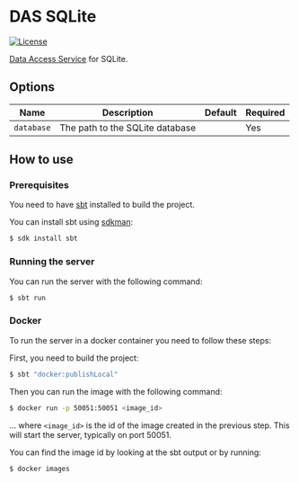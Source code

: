 # DAS SQLite
[![License](https://img.shields.io/:license-BSL%201.1-blue.svg)](/licenses/BSL.txt)

[Data Access Service](https://github.com/raw-labs/protocol-das) for SQLite.

## Options

| Name       | Description                           | Default  | Required |
|------------|---------------------------------------|----------|----------|
| `database` | The path to the SQLite database       |          | Yes      |

## How to use

### Prerequisites

You need to have [sbt](https://www.scala-sbt.org/) installed to build the project.

You can install sbt using [sdkman](https://sdkman.io/):
```bash
$ sdk install sbt
```

### Running the server

You can run the server with the following command:
```bash
$ sbt run
```

### Docker

To run the server in a docker container you need to follow these steps:

First, you need to build the project:
```bash
$ sbt "docker:publishLocal"
```

Then you can run the image with the following command:
```bash
$ docker run -p 50051:50051 <image_id>
```
... where `<image_id>` is the id of the image created in the previous step.
This will start the server, typically on port 50051.

You can find the image id by looking at the sbt output or by running:
```bash
$ docker images
```
